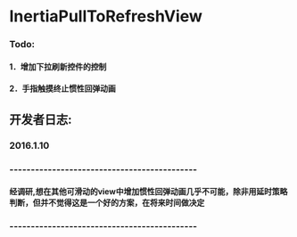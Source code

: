 # InertiaPullToRefreshView

### Todo:
#### 1．增加下拉刷新控件的控制
#### 2．手指触摸终止惯性回弹动画

## 开发者日志:

### 2016.1.10
### --------------------------------------------
#### 经调研,想在其他可滑动的view中增加惯性回弹动画几乎不可能，除非用延时策略判断，但并不觉得这是一个好的方案，在将来时间做决定
### --------------------------------------------
